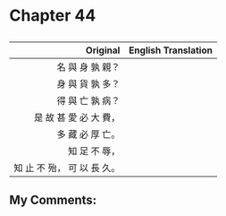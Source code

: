 # Chapter 44
## 

| Original | English Translation |
| -: | -- |
| 名 與 身 孰 親？ |  |
| 身 與 貨 孰 多？ |  |
| 得 與 亡 孰 病？ |  |
| 是 故 甚 愛 必 大 費， |  |
| 多 藏 必 厚 亡。 |  |
| 知 足 不 辱， |  |
| 知 止 不 殆， 可 以 長 久。 |  |


## My Comments:
